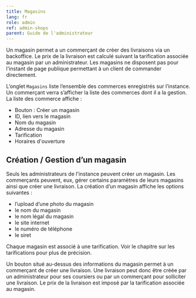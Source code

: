 ```yaml
---
title: Magasins
lang: fr
role: admin
ref: admin-shops
parent: Guide de l'administrateur
---
```


Un magasin permet a un commerçant de créer des livraisons via un backoffice. Le prix de la livraison est calculé suivant la tarification associée au magasin par un administrateur. Les magasins ne disposent pas pour l'instant de page publique permettant à un client de commander directement.

L’onglet `Magasins` liste l’ensemble des commerces enregistrés sur l’instance. Un commerçant verra s’afficher la liste des commerces dont il a la gestion. La liste des commerce affiche :
- Bouton : Créer un magasin
- ID, lien vers le magasin
- Nom du magasin
- Adresse du magasin
- Tarification
- Horaires d'ouverture

## Création / Gestion d’un magasin

Seuls les administrateurs de l'instance peuvent créer un magasin. Les commerçants peuvent, eux, gérer certains paramètres de leurs magasins ainsi que créer une livraison. La création d’un magasin affiche les options suivantes :
- l’upload d’une photo du magasin
- le nom du magasin
- le nom légal du magasin
- le site internet
- le numéro de téléphone
- le siret

Chaque magasin est associé à une tarification. Voir le chapitre sur les tarifications pour plus de précision.

Un bouton situé au-dessus des informations du magasin permet à un commerçant de créer une livraison. Une livraison peut donc être créée par un administrateur pour ses coursiers ou par un commerçant pour solliciter une livraison. Le prix de la livraison est imposé par la tarification associée au magasin.
